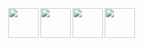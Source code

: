 <img height=60 src="https://user-images.githubusercontent.com/23739434/75371642-0723b580-58bf-11ea-8145-8b1b5c63cc09.png">

<img height=60 src="https://user-images.githubusercontent.com/23739434/75371723-27537480-58bf-11ea-8d39-0cbc8bf00983.png">

<img height=60 src="https://user-images.githubusercontent.com/23739434/75371726-29b5ce80-58bf-11ea-8ed2-59f370ca74f6.png">

<img height=60 src="https://user-images.githubusercontent.com/23739434/75371728-2c182880-58bf-11ea-88de-4bd45e7928d2.png">
